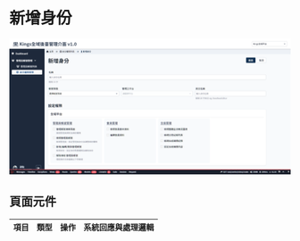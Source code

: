# 新增身份



![Alt text](asset/add-role.png)


## 頁面元件
| 項目 | 類型 | 操作 | 系統回應與處理邏輯 |
| --- | --- | --- | --- |

